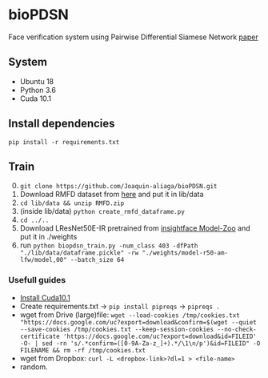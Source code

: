 # bioPDSN
Face verification system using Pairwise Differential Siamese Network [paper](https://arxiv.org/abs/1908.06290)

## System
* Ubuntu 18
* Python 3.6
* Cuda 10.1


## Install dependencies
`pip install -r requirements.txt`

## Train
0. `git clone https://github.com/Joaquin-aliaga/bioPDSN.git`
1.   Download RMFD dataset from [here](https://drive.google.com/file/d/1UlOk6EtiaXTHylRUx2mySgvJX9ycoeBp/view?usp=sharing) and put it in lib/data
2. `cd lib/data && unzip RMFD.zip`
3. (inside lib/data) `python create_rmfd_dataframe.py`
4. `cd ../..`
5. Download LResNet50E-IR pretrained from [insightface Model-Zoo](https://github.com/deepinsight/insightface/wiki/Model-Zoo) and put it in ./weights
6. run `python biopdsn_train.py -num_class 403 -dfPath "./lib/data/dataframe.pickle" -rw "./weights/model-r50-am-lfw/model,00" --batch_size 64`

### Usefull guides
* [Install Cuda10.1](https://medium.com/@exesse/cuda-10-1-installation-on-ubuntu-18-04-lts-d04f89287130)
* Create requirements.txt -> `pip install pipreqs` -> `pipreqs .`
* wget from Drive (large)file: `wget --load-cookies /tmp/cookies.txt "https://docs.google.com/uc?export=download&confirm=$(wget --quiet --save-cookies /tmp/cookies.txt --keep-session-cookies --no-check-certificate 'https://docs.google.com/uc?export=download&id=FILEID' -O- | sed -rn 's/.*confirm=([0-9A-Za-z_]+).*/\1\n/p')&id=FILEID" -O FILENAME && rm -rf /tmp/cookies.txt`
* wget from Dropbox: `curl -L <dropbox-link>?dl=1 > <file-name>`
* random.
